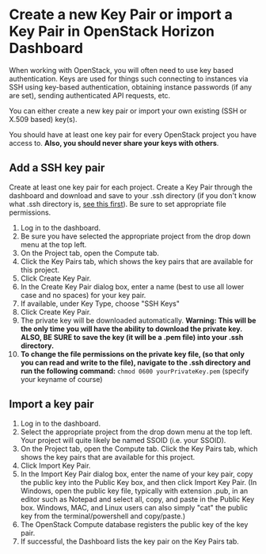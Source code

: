 # Create a new Key Pair or import a Key Pair in OpenStack Horizon Dashboard

When working with OpenStack, you will often need to use key based authentication. Keys are used for things such connecting to instances via SSH using key-based authentication, obtaining instance passwords (if any are set), sending authenticated API requests, etc.

You can either create a new key pair or import your own existing (SSH or X.509 based) key(s).

You should have at least one key pair for every OpenStack project you have access to. **Also, you should never share your keys with others**.

## Add a SSH key pair

Create at least one key pair for each project. Create a Key Pair through the dashboard and download and save to your .ssh directory (if you don't know what .ssh directory is, [see this first](../../concepts/general/ssh-directory.md)). Be sure to set appropriate file permissions.

1. Log in to the dashboard.
2. Be sure you have selected the appropriate project from the drop down menu at the top left.
3. On the Project tab, open the Compute tab.
4. Click the Key Pairs tab, which shows the key pairs that are available for this project.
5. Click Create Key Pair.
6. In the Create Key Pair dialog box, enter a name (best to use all lower case and no spaces) for your key pair.
7. If available, under Key Type, choose "SSH Keys"
8. Click Create Key Pair.
9. The private key will be downloaded automatically.  **Warning: This will be the only time you will have the ability to download the private key. ALSO, BE SURE to save the key (it will be a .pem file) into your .ssh directory.**
10. **To change the file permissions on the private key file, (so that only you can read and write to the file), navigate to the .ssh directory and run the following command:**
``chmod 0600 yourPrivateKey.pem`` (specify your keyname of course)

## Import a key pair

1. Log in to the dashboard.
2. Select the appropriate project from the drop down menu at the top left. Your project will quite likely be named SSOID (i.e. your SSOID).
3. On the Project tab, open the Compute tab.
Click the Key Pairs tab, which shows the key pairs that are available for this project.
4. Click Import Key Pair.
5. In the Import Key Pair dialog box, enter the name of your key pair, copy the public key into the Public Key box, and then click Import Key Pair. (In Windows, open the public key file, typically with extension .pub, in an editor such as Notepad and select all, copy, and paste in the Public Key box. Windows, MAC, and Linux users can also simply "cat" the public key from the terminal/powershell and copy/paste.)
6. The OpenStack Compute database registers the public key of the key pair.
7. If successful, the Dashboard lists the key pair on the Key Pairs tab.
